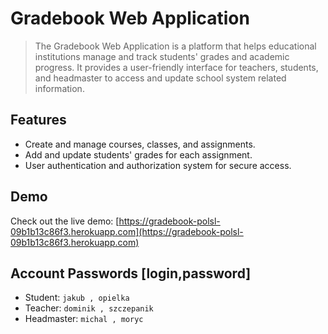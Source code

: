 
# Gradebook Web Application

> The Gradebook Web Application is a platform that helps educational institutions manage and track students' grades and academic progress. It provides a user-friendly interface for teachers, students, and headmaster to access and update school system related information.



## Features

- Create and manage courses, classes, and assignments.
- Add and update students' grades for each assignment.
- User authentication and authorization system for secure access.


## Demo

Check out the live demo: [https://gradebook-polsl-09b1b13c86f3.herokuapp.com](https://gradebook-polsl-09b1b13c86f3.herokuapp.com)

## Account Passwords [login,password]

-   Student: `jakub , opielka`
-   Teacher: `dominik , szczepanik`
-   Headmaster: `michal , moryc`
